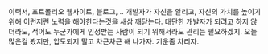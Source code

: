 이력서, 포트폴리오 웹사이트, 블로그, ..
개발자가 자신을 알리고, 자신의 가치를 높이기 위해 이런저런 노력을 해야한다는것을 새삼 깨닫는다.
대단한 개발자가 되려고 하지 않더라도, 적어도 누군가에게 인정받는 사람이 되기 위해서라도 관리는 필요하겠지.
오늘 많은걸 봤지만, 압도되지 말고 차근차근 해 나가자. 기운좀 차리자.
<!--stackedit_data:
eyJoaXN0b3J5IjpbLTU1MjQ5NDU5NV19
-->